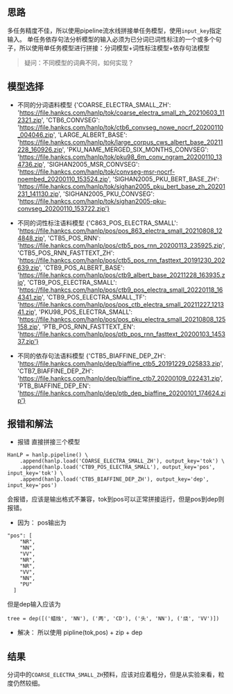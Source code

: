 ## 思路
多任务精度不佳，所以使用pipeline流水线拼接单任务模型，使用`input_key`指定输入。
单任务依存句法分析模型的输入必须为已分词已词性标注的一个或多个句子，所以使用单任务模型进行拼接：分词模型+词性标注模型+依存句法模型
>疑问：不同模型的词典不同，如何实现？

## 模型选择
- 不同的分词语料模型
{'COARSE_ELECTRA_SMALL_ZH': 'https://file.hankcs.com/hanlp/tok/coarse_electra_small_zh_20210603_112321.zip',
 'CTB6_CONVSEG': 'https://file.hankcs.com/hanlp/tok/ctb6_convseg_nowe_nocrf_20200110_004046.zip',
 'LARGE_ALBERT_BASE': 'https://file.hankcs.com/hanlp/tok/large_corpus_cws_albert_base_20211228_160926.zip',
 'PKU_NAME_MERGED_SIX_MONTHS_CONVSEG': 'https://file.hankcs.com/hanlp/tok/pku98_6m_conv_ngram_20200110_134736.zip',
 'SIGHAN2005_MSR_CONVSEG': 'https://file.hankcs.com/hanlp/tok/convseg-msr-nocrf-noembed_20200110_153524.zip',
 'SIGHAN2005_PKU_BERT_BASE_ZH': 'https://file.hankcs.com/hanlp/tok/sighan2005_pku_bert_base_zh_20201231_141130.zip',
 'SIGHAN2005_PKU_CONVSEG': 'https://file.hankcs.com/hanlp/tok/sighan2005-pku-convseg_20200110_153722.zip'}

- 不同的词性标注语料模型
{'C863_POS_ELECTRA_SMALL': 'https://file.hankcs.com/hanlp/pos/pos_863_electra_small_20210808_124848.zip',
 'CTB5_POS_RNN': 'https://file.hankcs.com/hanlp/pos/ctb5_pos_rnn_20200113_235925.zip',
 'CTB5_POS_RNN_FASTTEXT_ZH': 'https://file.hankcs.com/hanlp/pos/ctb5_pos_rnn_fasttext_20191230_202639.zip',
 'CTB9_POS_ALBERT_BASE': 'https://file.hankcs.com/hanlp/pos/ctb9_albert_base_20211228_163935.zip',
 'CTB9_POS_ELECTRA_SMALL': 'https://file.hankcs.com/hanlp/pos/ctb9_pos_electra_small_20220118_164341.zip',
 'CTB9_POS_ELECTRA_SMALL_TF': 'https://file.hankcs.com/hanlp/pos/pos_ctb_electra_small_20211227_121341.zip',
 'PKU98_POS_ELECTRA_SMALL': 'https://file.hankcs.com/hanlp/pos/pos_pku_electra_small_20210808_125158.zip',
 'PTB_POS_RNN_FASTTEXT_EN': 'https://file.hankcs.com/hanlp/pos/ptb_pos_rnn_fasttext_20200103_145337.zip'}

- 不同的依存句法语料模型
{'CTB5_BIAFFINE_DEP_ZH': 'https://file.hankcs.com/hanlp/dep/biaffine_ctb5_20191229_025833.zip',
 'CTB7_BIAFFINE_DEP_ZH': 'https://file.hankcs.com/hanlp/dep/biaffine_ctb7_20200109_022431.zip',
 'PTB_BIAFFINE_DEP_EN': 'https://file.hankcs.com/hanlp/dep/ptb_dep_biaffine_20200101_174624.zip'}

## 报错和解法
- 报错
直接拼接三个模型
```
HanLP = hanlp.pipeline() \
    .append(hanlp.load('COARSE_ELECTRA_SMALL_ZH'), output_key='tok') \
    .append(hanlp.load('CTB9_POS_ELECTRA_SMALL'), output_key='pos', input_key='tok') \
    .append(hanlp.load('CTB5_BIAFFINE_DEP_ZH'), output_key='dep', input_key='pos')
```
会报错，应该是输出格式不兼容，tok到pos可以正常拼接运行，但是pos到dep则报错。

- 因为：
pos输出为
```
"pos": [
    "NR",
    "NN",
    "VV",
    "NR",
    "NR",
    "VV",
    "NN",
    "PU"
  ]
```
但是dep输入应该为 
```
tree = dep([('蜡烛', 'NN'), ('两', 'CD'), ('头', 'NN'), ('烧', 'VV')])
```

- 解决：
所以使用 pipline(tok,pos) + zip + dep

## 结果
分词中的`COARSE_ELECTRA_SMALL_ZH`预料，应该对应着粗分，但是从实验来看，粒度仍然较细。